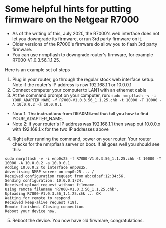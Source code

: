 Some helpful hints for putting firmware on the Netgear R7000
============================================================

* As of the writing of this, July 2020, the R7000's web interface does not let you downgrade its firmware, or run 3rd party firmware on it.
* Older versions of the R7000's firmware do allow you to flash 3rd party firmware.
* You can use nrmpflash to downgrade router's firmware, for example R7000-V1.0.3.56_1.1.25.

Here is an example set of steps 
1. Plug in your router, go through the regular stock web interface setup. Note if the router's IP address is now 192.168.1.1 or 10.0.0.1
2. Connect computer your computer to LAN1 with an ethernet cable
3. At the command prompt on your computer, run: 
`sudo nmrpflash -v -i YOUR_ADAPTER_NAME -f R7000-V1.0.3.56_1.1.25.chk -t 10000 -T 10000 -A 10.0.0.2 -a 10.0.0.1`
* Note 1: The instructions from README.md that tell you how to find YOUR_ADAPTER_NAME.
* Note 2: if your router's IP address was 192.168.1.1 then swap out 10.0.0.x with 192.168.1.x for the two IP addresses above
4. Right after running the command, power on your router.  Your router checks for the nmrpflash server on boot.  If all goes well you should see this:

```
sudo nmrpflash -v -i enp0s25 -f R7000-V1.0.3.56_1.1.25.chk -t 10000 -T 10000 -A 10.0.0.2 -a 10.0.0.1
Adding 10.0.0.2 to interface enp0s25.
Advertising NMRP server on enp0s25 ... /
Received configuration request from ab:cd:ef:12:34:56.
Sending configuration: 10.0.0.1/24.
Received upload request without filename.
Using remote filename 'R7000-V1.0.3.56_1.1.25.chk'.
Uploading R7000-V1.0.3.56_1.1.25.chk ... OK
Waiting for remote to respond.
Received keep-alive request (19).  
Remote finished. Closing connection.
Reboot your device now.

```
5. Reboot the device.  You now have old firwmare, congratulations.

